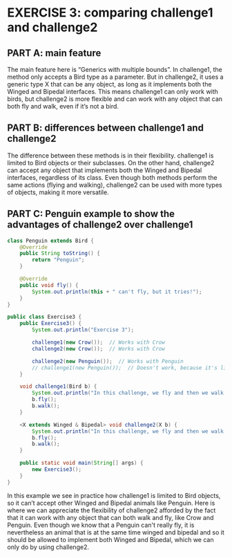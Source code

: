 # EXERCISE 3: comparing challenge1 and challenge2
## PART A: main feature

The main feature here is “Generics with multiple bounds”. In challenge1, the method only accepts a Bird type as a parameter. But in challenge2, it uses a generic type X that can be any object, as long as it implements both the Winged and Bipedal interfaces. This means challenge1 can only work with birds, but challenge2 is more flexible and can work with any object that can both fly and walk, even if it’s not a bird.
## PART B: differences between challenge1 and challenge2
The difference between these methods is in their flexibility. challenge1 is limited to Bird objects or their subclasses. On the other hand, challenge2 can accept any object that implements both the Winged and Bipedal interfaces, regardless of its class. Even though both methods perform the same actions (flying and walking), challenge2 can be used with more types of objects, making it more versatile.
## PART C: Penguin example to show the advantages of challenge2 over challenge1
```java
class Penguin extends Bird {
    @Override
    public String toString() {
        return "Penguin";
    }

    @Override
    public void fly() {
        System.out.println(this + " can't fly, but it tries!");
    }
}

public class Exercise3 {
    public Exercise3() {
        System.out.println("Exercise 3");

        challenge1(new Crow());  // Works with Crow
        challenge2(new Crow());  // Works with Crow

        challenge2(new Penguin());  // Works with Penguin
        // challenge1(new Penguin());  // Doesn't work, because it's limited to Bird type
    }

    void challenge1(Bird b) {
        System.out.println("In this challenge, we fly and then we walk!");
        b.fly();
        b.walk();
    }

    <X extends Winged & Bipedal> void challenge2(X b) {
        System.out.println("In this challenge, we fly and then we walk!");
        b.fly();
        b.walk();
    }

    public static void main(String[] args) {
        new Exercise3();
    }
}
```
In this example we see in practice how challenge1 is limited to Bird objects, so it can’t accept other Winged and Bipedal animals like Penguin. Here is where we can appreciate the flexibility of challenge2 afforded by the fact that it can work with any object that can both walk and fly, like Crow and Penguin. Even though we know that a Penguin can't really fly, it is nevertheless an animal that is at the same time winged and bipedal and so it should be allowed to implement both Winged and Bipedal, which we can only do by using challenge2.
